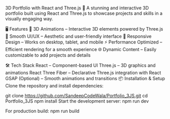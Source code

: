 3D Portfolio with React and Three.js
🚀 A stunning and interactive 3D portfolio built using React and Three.js to showcase projects and skills in a visually engaging way.

🖥️ Features
🌟 3D Animations – Interactive 3D elements powered by Three.js
🎨 Smooth UI/UX – Aesthetic and user-friendly interface
📱 Responsive Design – Works on desktop, tablet, and mobile
⚡ Performance Optimized – Efficient rendering for a smooth experience
🌐 Dynamic Content – Easily customizable to add projects and details


🛠️ Tech Stack
React – Component-based UI
Three.js – 3D graphics and animations
React Three Fiber – Declarative Three.js integration with React
GSAP (Optional) – Smooth animations and transitions
📦 Installation & Setup
Clone the repository and install dependencies:


git clone https://github.com/SandeepCodeWala/Portfolio_3JS.git
cd Portfolio_3JS
npm install
Start the development server:
npm run dev

For production build:
npm run build
